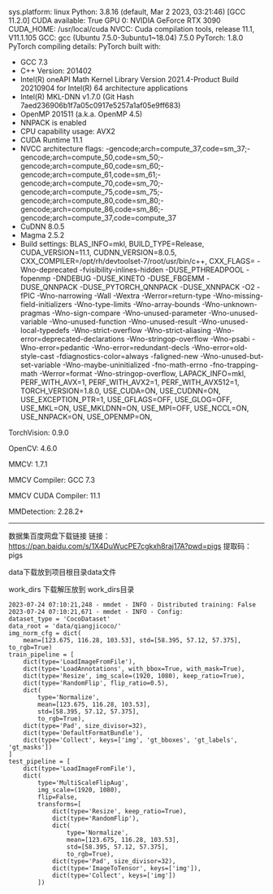 sys.platform: linux
Python: 3.8.16 (default, Mar  2 2023, 03:21:46) [GCC 11.2.0]
CUDA available: True
GPU 0: NVIDIA GeForce RTX 3090
CUDA_HOME: /usr/local/cuda
NVCC: Cuda compilation tools, release 11.1, V11.1.105
GCC: gcc (Ubuntu 7.5.0-3ubuntu1~18.04) 7.5.0
PyTorch: 1.8.0
PyTorch compiling details: PyTorch built with:
  - GCC 7.3
  - C++ Version: 201402
  - Intel(R) oneAPI Math Kernel Library Version 2021.4-Product Build 20210904 for Intel(R) 64 architecture applications
  - Intel(R) MKL-DNN v1.7.0 (Git Hash 7aed236906b1f7a05c0917e5257a1af05e9ff683)
  - OpenMP 201511 (a.k.a. OpenMP 4.5)
  - NNPACK is enabled
  - CPU capability usage: AVX2
  - CUDA Runtime 11.1
  - NVCC architecture flags: -gencode;arch=compute_37,code=sm_37;-gencode;arch=compute_50,code=sm_50;-gencode;arch=compute_60,code=sm_60;-gencode;arch=compute_61,code=sm_61;-gencode;arch=compute_70,code=sm_70;-gencode;arch=compute_75,code=sm_75;-gencode;arch=compute_80,code=sm_80;-gencode;arch=compute_86,code=sm_86;-gencode;arch=compute_37,code=compute_37
  - CuDNN 8.0.5
  - Magma 2.5.2
  - Build settings: BLAS_INFO=mkl, BUILD_TYPE=Release, CUDA_VERSION=11.1, CUDNN_VERSION=8.0.5, CXX_COMPILER=/opt/rh/devtoolset-7/root/usr/bin/c++, CXX_FLAGS= -Wno-deprecated -fvisibility-inlines-hidden -DUSE_PTHREADPOOL -fopenmp -DNDEBUG -DUSE_KINETO -DUSE_FBGEMM -DUSE_QNNPACK -DUSE_PYTORCH_QNNPACK -DUSE_XNNPACK -O2 -fPIC -Wno-narrowing -Wall -Wextra -Werror=return-type -Wno-missing-field-initializers -Wno-type-limits -Wno-array-bounds -Wno-unknown-pragmas -Wno-sign-compare -Wno-unused-parameter -Wno-unused-variable -Wno-unused-function -Wno-unused-result -Wno-unused-local-typedefs -Wno-strict-overflow -Wno-strict-aliasing -Wno-error=deprecated-declarations -Wno-stringop-overflow -Wno-psabi -Wno-error=pedantic -Wno-error=redundant-decls -Wno-error=old-style-cast -fdiagnostics-color=always -faligned-new -Wno-unused-but-set-variable -Wno-maybe-uninitialized -fno-math-errno -fno-trapping-math -Werror=format -Wno-stringop-overflow, LAPACK_INFO=mkl, PERF_WITH_AVX=1, PERF_WITH_AVX2=1, PERF_WITH_AVX512=1, TORCH_VERSION=1.8.0, USE_CUDA=ON, USE_CUDNN=ON, USE_EXCEPTION_PTR=1, USE_GFLAGS=OFF, USE_GLOG=OFF, USE_MKL=ON, USE_MKLDNN=ON, USE_MPI=OFF, USE_NCCL=ON, USE_NNPACK=ON, USE_OPENMP=ON, 

TorchVision: 0.9.0

OpenCV: 4.6.0

MMCV: 1.7.1

MMCV Compiler: GCC 7.3

MMCV CUDA Compiler: 11.1

MMDetection: 2.28.2+

------------------------------------------------------------
数据集百度网盘下载链接 
链接：https://pan.baidu.com/s/1X4DuWucPE7cgkxh8raj17A?pwd=pigs 
提取码：pigs 

data下载放到项目根目录data文件

work_dirs 下载解压放到 work_dirs目录

```
2023-07-24 07:10:21,248 - mmdet - INFO - Distributed training: False
2023-07-24 07:10:21,671 - mmdet - INFO - Config:
dataset_type = 'CocoDataset'
data_root = 'data/qiangjicoco/'
img_norm_cfg = dict(
    mean=[123.675, 116.28, 103.53], std=[58.395, 57.12, 57.375], to_rgb=True)
train_pipeline = [
    dict(type='LoadImageFromFile'),
    dict(type='LoadAnnotations', with_bbox=True, with_mask=True),
    dict(type='Resize', img_scale=(1920, 1080), keep_ratio=True),
    dict(type='RandomFlip', flip_ratio=0.5),
    dict(
        type='Normalize',
        mean=[123.675, 116.28, 103.53],
        std=[58.395, 57.12, 57.375],
        to_rgb=True),
    dict(type='Pad', size_divisor=32),
    dict(type='DefaultFormatBundle'),
    dict(type='Collect', keys=['img', 'gt_bboxes', 'gt_labels', 'gt_masks'])
]
test_pipeline = [
    dict(type='LoadImageFromFile'),
    dict(
        type='MultiScaleFlipAug',
        img_scale=(1920, 1080),
        flip=False,
        transforms=[
            dict(type='Resize', keep_ratio=True),
            dict(type='RandomFlip'),
            dict(
                type='Normalize',
                mean=[123.675, 116.28, 103.53],
                std=[58.395, 57.12, 57.375],
                to_rgb=True),
            dict(type='Pad', size_divisor=32),
            dict(type='ImageToTensor', keys=['img']),
            dict(type='Collect', keys=['img'])
        ])

```
